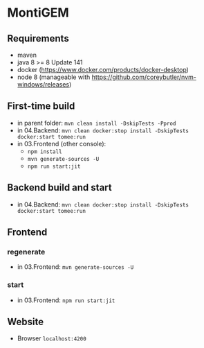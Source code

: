 # MontiGEM

## Requirements
- maven
- java 8 >= 8 Update 141
- docker (https://www.docker.com/products/docker-desktop)
- node 8 (manageable with https://github.com/coreybutler/nvm-windows/releases)

## First-time build
- in parent folder: `mvn clean install -DskipTests -Pprod`
- in 04.Backend: `mvn clean docker:stop install -DskipTests docker:start tomee:run`
- in 03.Frontend (other console):
    - `npm install`
    - `mvn generate-sources -U`
    - `npm run start:jit`

## Backend build and start
- in 04.Backend: `mvn clean docker:stop install -DskipTests docker:start tomee:run`

## Frontend
### regenerate
- in 03.Frontend: `mvn generate-sources -U`

### start
- in 03.Frontend: `npm run start:jit`

## Website
- Browser `localhost:4200`
